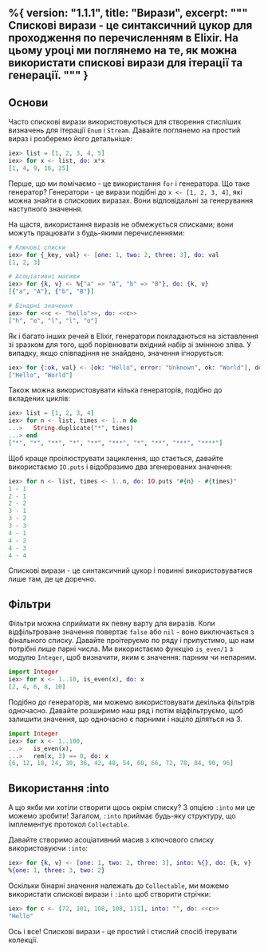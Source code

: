 %{
  version: "1.1.1",
  title: "Вирази",
  excerpt: """
  Спискові вирази - це синтаксичний цукор для проходження по перечисленням в Elixir.
На цьому уроці ми поглянемо на те, як можна використати спискові вирази для ітерації та генерації.
  """
}
---

## Основи

Часто спискові вирази використовуються для створення стисліших визначень для ітерації `Enum` і `Stream`.
Давайте поглянемо на простий вираз і розберемо його детальніше:

```elixir
iex> list = [1, 2, 3, 4, 5]
iex> for x <- list, do: x*x
[1, 4, 9, 16, 25]
```

Перше, що ми помічаємо - це використання `for` і генератора.
Що таке генератор?
Генератори - це вирази подібні до `x <- [1, 2, 3, 4]`, які можна знайти в спискових виразах.
Вони відповідальні за генерування наступного значення.

На щастя, використання виразів не обмежується списками; вони можуть працювати з будь-якими перечисленнями:

```elixir
# Ключові списки
iex> for {_key, val} <- [one: 1, two: 2, three: 3], do: val
[1, 2, 3]

# Асоціативні масиви
iex> for {k, v} <- %{"a" => "A", "b" => "B"}, do: {k, v}
[{"a", "A"}, {"b", "B"}]

# Бінарні значення
iex> for <<c <- "hello">>, do: <<c>>
["h", "e", "l", "l", "o"]
```

Як і багато інших речей в Elixir, генератори покладаються на зіставлення зі зразком для того, щоб порівнювати вхідний набір зі змінною зліва.
У випадку, якщо співпадіння не знайдено, значення ігнорується:

```elixir
iex> for {:ok, val} <- [ok: "Hello", error: "Unknown", ok: "World"], do: val
["Hello", "World"]
```

Також можна використовувати кілька генераторів, подібно до вкладених циклів:

```elixir
iex> list = [1, 2, 3, 4]
iex> for n <- list, times <- 1..n do
...>   String.duplicate("*", times)
...> end
["*", "*", "**", "*", "**", "***", "*", "**", "***", "****"]
```

Щоб краще проілюструвати зациклення, що стається, давайте використаємо `IO.puts` і відобразимо два згенерованих значення:

```elixir
iex> for n <- list, times <- 1..n, do: IO.puts "#{n} - #{times}"
1 - 1
2 - 1
2 - 2
3 - 1
3 - 2
3 - 3
4 - 1
4 - 2
4 - 3
4 - 4
```

Спискові вирази - це синтаксичний цукор і повинні використовуватися лише там, де це доречно.

## Фільтри

Фільтри можна сприймати як певну варту для виразів.
Коли відфільтроване значення повертає `false` або `nil` - воно виключається з фінального списку.
Давайте проітеруємо по ряду і припустимо, що нам потрібні лише парні числа.
Ми використаємо функцію `is_even/1` з модулю `Integer`, щоб визначити, яким є значення: парним чи непарним.

```elixir
import Integer
iex> for x <- 1..10, is_even(x), do: x
[2, 4, 6, 8, 10]
```

Подібно до генераторів, ми можемо використовувати декілька фільтрів одночасно.
Давайте розширимо наш ряд і потім відфільтруємо, щоб залишити значення, що одночасно є парними і націло діляться на 3.

```elixir
import Integer
iex> for x <- 1..100,
...>   is_even(x),
...>   rem(x, 3) == 0, do: x
[6, 12, 18, 24, 30, 36, 42, 48, 54, 60, 66, 72, 78, 84, 90, 96]
```

## Використання :into

А що якби ми хотіли створити щось окрім списку?
З опцією `:into` ми це можемо зробити!
Загалом, `:into` приймає будь-яку структуру, що імплементує протокол `Collectable`.

Давайте створимо асоціативний масив з ключового списку використовуючи `:into`:

```elixir
iex> for {k, v} <- [one: 1, two: 2, three: 3], into: %{}, do: {k, v}
%{one: 1, three: 3, two: 2}
```

Оскільки бінарні значення належать до `Collectable`, ми можемо використати спискові вирази і `:into` щоб створити стрічки:

```elixir
iex> for c <- [72, 101, 108, 108, 111], into: "", do: <<c>>
"Hello"
```

Ось і все!
Спискові вирази - це простий і стислий спосіб ітерувати колекції.
